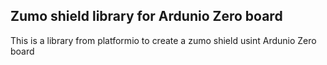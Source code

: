 ## Zumo shield library for Ardunio Zero board

This is a library from platformio to create a zumo shield usint Ardunio Zero board
